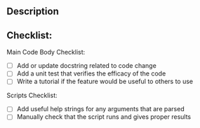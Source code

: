 <!--- Provide a general summary of your changes in the Title above -->

## Description
<!--- Describe your changes in detail -->

## Checklist:
<!--- Go over all the following points, and replace the space with an `x` in all the boxes that apply. -->

Main Code Body Checklist:
- [ ] Add or update docstring related to code change
- [ ] Add a unit test that verifies the efficacy of the code
- [ ] Write a tutorial if the feature would be useful to others to use

Scripts Checklist:
- [ ] Add useful help strings for any arguments that are parsed
- [ ] Manually check that the script runs and gives proper results
